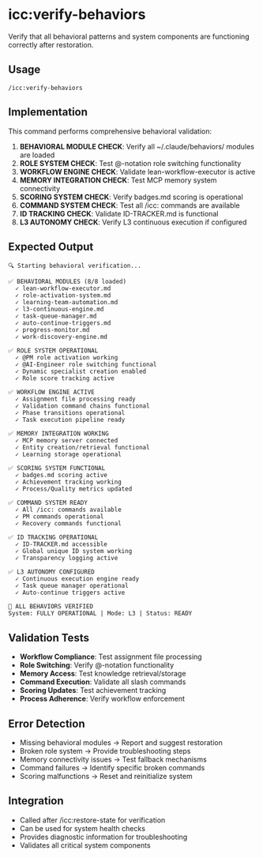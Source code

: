# icc:verify-behaviors

Verify that all behavioral patterns and system components are functioning correctly after restoration.

## Usage
```
/icc:verify-behaviors
```

## Implementation
This command performs comprehensive behavioral validation:

1. **BEHAVIORAL MODULE CHECK**: Verify all ~/.claude/behaviors/ modules are loaded
2. **ROLE SYSTEM CHECK**: Test @-notation role switching functionality
3. **WORKFLOW ENGINE CHECK**: Validate lean-workflow-executor is active
4. **MEMORY INTEGRATION CHECK**: Test MCP memory system connectivity
5. **SCORING SYSTEM CHECK**: Verify badges.md scoring is operational
6. **COMMAND SYSTEM CHECK**: Test all /icc: commands are available
7. **ID TRACKING CHECK**: Validate ID-TRACKER.md is functional
8. **L3 AUTONOMY CHECK**: Verify L3 continuous execution if configured

## Expected Output
```
🔍 Starting behavioral verification...

✅ BEHAVIORAL MODULES (8/8 loaded)
  ✓ lean-workflow-executor.md
  ✓ role-activation-system.md
  ✓ learning-team-automation.md
  ✓ l3-continuous-engine.md
  ✓ task-queue-manager.md
  ✓ auto-continue-triggers.md
  ✓ progress-monitor.md
  ✓ work-discovery-engine.md

✅ ROLE SYSTEM OPERATIONAL
  ✓ @PM role activation working
  ✓ @AI-Engineer role switching functional
  ✓ Dynamic specialist creation enabled
  ✓ Role score tracking active

✅ WORKFLOW ENGINE ACTIVE
  ✓ Assignment file processing ready
  ✓ Validation command chains functional
  ✓ Phase transitions operational
  ✓ Task execution pipeline ready

✅ MEMORY INTEGRATION WORKING
  ✓ MCP memory server connected
  ✓ Entity creation/retrieval functional
  ✓ Learning storage operational

✅ SCORING SYSTEM FUNCTIONAL
  ✓ badges.md scoring active
  ✓ Achievement tracking working
  ✓ Process/Quality metrics updated

✅ COMMAND SYSTEM READY
  ✓ All /icc: commands available
  ✓ PM commands operational
  ✓ Recovery commands functional

✅ ID TRACKING OPERATIONAL
  ✓ ID-TRACKER.md accessible
  ✓ Global unique ID system working
  ✓ Transparency logging active

✅ L3 AUTONOMY CONFIGURED
  ✓ Continuous execution engine ready
  ✓ Task queue manager operational
  ✓ Auto-continue triggers active

🎯 ALL BEHAVIORS VERIFIED
System: FULLY OPERATIONAL | Mode: L3 | Status: READY
```

## Validation Tests
- **Workflow Compliance**: Test assignment file processing
- **Role Switching**: Verify @-notation functionality
- **Memory Access**: Test knowledge retrieval/storage
- **Command Execution**: Validate all slash commands
- **Scoring Updates**: Test achievement tracking
- **Process Adherence**: Verify workflow enforcement

## Error Detection
- Missing behavioral modules → Report and suggest restoration
- Broken role system → Provide troubleshooting steps
- Memory connectivity issues → Test fallback mechanisms
- Command failures → Identify specific broken commands
- Scoring malfunctions → Reset and reinitialize system

## Integration
- Called after /icc:restore-state for verification
- Can be used for system health checks
- Provides diagnostic information for troubleshooting
- Validates all critical system components